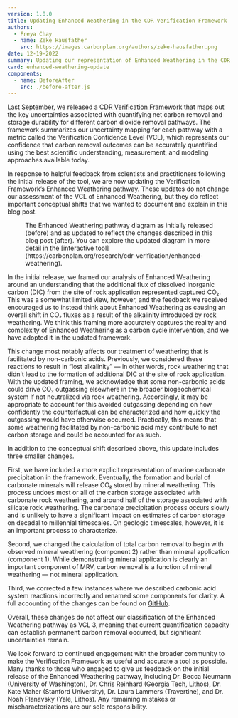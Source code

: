 ```yaml
---
version: 1.0.0
title: Updating Enhanced Weathering in the CDR Verification Framework
authors:
  - Freya Chay
  - name: Zeke Hausfather
    src: https://images.carbonplan.org/authors/zeke-hausfather.png
date: 12-19-2022
summary: Updating our representation of Enhanced Weathering in the CDR Verification Framework in response to helpful feedback.
card: enhanced-weathering-update
components:
  - name: BeforeAfter
    src: ./before-after.js
---
```


Last September, we released a [CDR Verification Framework](https://carbonplan.org/research/cdr-verification) that maps out the key uncertainties associated with quantifying net carbon removal and storage durability for different carbon dioxide removal pathways. The framework summarizes our uncertainty mapping for each pathway with a metric called the Verification Confidence Level (VCL), which represents our confidence that carbon removal outcomes can be accurately quantified using the best scientific understanding, measurement, and modeling approaches available today.

In response to helpful feedback from scientists and practitioners following the initial release of the tool, we are now updating the Verification Framework’s Enhanced Weathering pathway. These updates do not change our assessment of the VCL of Enhanced Weathering, but they do reflect important conceptual shifts that we wanted to document and explain in this blog post.

<Figure>
  <BeforeAfter />
  <FigureCaption number={1}>The Enhanced Weathering pathway diagram as initially released (before) and as updated to reflect the changes described in this blog post (after). You can explore the updated diagram in more detail in the [interactive tool](https://carbonplan.org/research/cdr-verification/enhanced-weathering). </FigureCaption>
</Figure>

In the initial release, we framed our analysis of Enhanced Weathering around an understanding that the additional flux of dissolved inorganic carbon (DIC) from the site of rock application represented captured CO₂. This was a somewhat limited view, however, and the feedback we received encouraged us to instead think about Enhanced Weathering as causing an overall shift in CO₂ fluxes as a result of the alkalinity introduced by rock weathering. We think this framing more accurately captures the reality and complexity of Enhanced Weathering as a carbon cycle intervention, and we have adopted it in the updated framework.

This change most notably affects our treatment of weathering that is facilitated by non-carbonic acids. Previously, we considered these reactions to result in “lost alkalinity” — in other words, rock weathering that didn’t lead to the formation of additional DIC at the site of rock application. With the updated framing, we acknowledge that some non-carbonic acids could drive CO₂ outgassing elsewhere in the broader biogeochemical system if not neutralized via rock weathering. Accordingly, it may be appropriate to account for this avoided outgassing depending on how confidently the counterfactual can be characterized and how quickly the outgassing would have otherwise occurred. Practically, this means that some weathering facilitated by non-carbonic acid may contribute to net carbon storage and could be accounted for as such.

In addition to the conceptual shift described above, this update includes three smaller changes.

First, we have included a more explicit representation of marine carbonate precipitation in the framework. Eventually, the formation and burial of carbonate minerals will release CO₂ stored by mineral weathering. This process undoes most or all of the carbon storage associated with carbonate rock weathering, and around half of the storage associated with silicate rock weathering. The carbonate precipitation process occurs slowly and is unlikely to have a significant impact on estimates of carbon storage on decadal to millennial timescales. On geologic timescales, however, it is an important process to characterize.

Second, we changed the calculation of total carbon removal to begin with observed mineral weathering (component 2) rather than mineral application (component 1). While demonstrating mineral application is clearly an important component of MRV, carbon removal is a function of mineral weathering — not mineral application.

Third, we corrected a few instances where we described carbonic acid system reactions incorrectly and renamed some components for clarity. A full accounting of the changes can be found on [GitHub](https://github.com/carbonplan/cdr-verification).

Overall, these changes do not affect our classification of the Enhanced Weathering pathway as VCL 3, meaning that current quantification capacity can establish permanent carbon removal occurred, but significant uncertainties remain.

We look forward to continued engagement with the broader community to make the Verification Framework as useful and accurate a tool as possible. Many thanks to those who engaged to give us feedback on the initial release of the Enhanced Weathering pathway, including Dr. Becca Neumann (University of Washington), Dr. Chris Reinhard (Georgia Tech, Lithos), Dr. Kate Maher (Stanford University), Dr. Laura Lammers (Travertine), and Dr. Noah Planavsky (Yale, Lithos). Any remaining mistakes or mischaracterizations are our sole responsibility.
